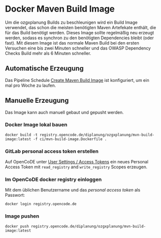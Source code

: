 # Docker Maven Build Image

Um die ozgxplanung Builds zu beschleunigen wird ein Build Image verwendet, das schon die meisten benötigten Maven Artefekate enthält, die für das Build benötigt werden. Dieses Image sollte regelmäßig neu erzeugt werden, sodass es synchron zu den benötigten Dependencies bleibt (oder fast). Mit diesem Image ist das normale Maven Build bei den ersten Versuchen eine bis zwei Minuten schneller und das OWASP Dependency Checks Build mehr als 6 Minuten schneller.

## Automatische Erzeugung

Das Pipeline Schedule [Create Maven Build Image](https://gitlab.opencode.de/diplanung/ozgxplanung/-/pipeline_schedules) ist konfiguriert, um ein mal pro Woche zu laufen.

## Manuelle Erzeugung

Das Image kann auch manuell gebaut und gepusht werden.

### Docker Image lokal bauen

```
docker build -t registry.opencode.de/diplanung/ozgxplanung/mvn-build-image:latest -f ci/mvn-build-image.Dockerfile .
```

### GitLab personal access token erstellen

Auf OpenCoDE unter [User Settings / Access Tokens](https://gitlab.opencode.de/-/profile/personal_access_tokens) ein neues Personal Access Token mit `read_registry` and `write_registry` Scopes erzeugen.

### Im OpenCoDE docker registry einloggen

Mit dem üblichen Benutzername und das _personal access token_ als Passwort:

```
docker login registry.opencode.de
```

### Image pushen

```
docker push registry.opencode.de/diplanung/ozgxplanung/mvn-build-image:latest
```
